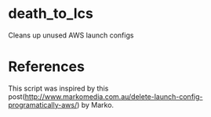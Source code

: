 # death_to_lcs
Cleans up unused AWS launch configs

# References
This script was inspired by this post(http://www.markomedia.com.au/delete-launch-config-programatically-aws/) by Marko.
